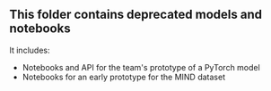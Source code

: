 ## This folder contains deprecated models and notebooks

It includes:
- Notebooks and API for the team's prototype of a PyTorch model
- Notebooks for an early prototype for the MIND dataset